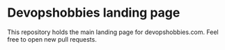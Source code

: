 # Devopshobbies landing page
This repository holds the main landing page for devopshobbies.com. Feel free to open new pull requests.
